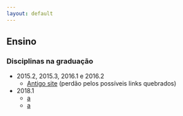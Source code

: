 ```yaml
---
layout: default
---
```


## Ensino

### Disciplinas na graduação

* 2015.2, 2015.3, 2016.1 e 2016.2
  + [Antigo site](https://sites.google.com/site/elivaldolozerfr/home?target=_blank) (perdão pelos possíveis links quebrados)
* 2018.1
  + [a](#)
  + [a](#)

